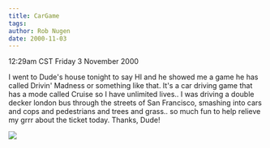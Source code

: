 ```yaml
---
title: CarGame
tags: 
author: Rob Nugen
date: 2000-11-03
---
```


<title>recovery</title>
<p class=date>12:29am CST Friday 3 November 2000

<p>I went to Dude's house tonight to say HI and he showed me a game he
has called Drivin' Madness or something like that.  It's a car driving
game that has a mode called Cruise so I have unlimited lives..  I was
driving a double decker london bus through the streets of San
Francisco, smashing into cars and cops and pedestrians and trees and
grass..  so much fun to help relieve my grrr about the ticket today.
Thanks, Dude!

<p><img src='/images/rob/wL-ROB.gif'>

